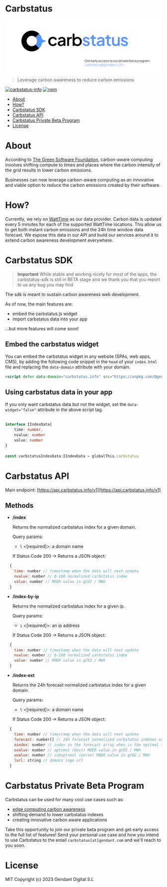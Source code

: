 # Carbstatus

![carbstatus logo](https://raw.githubusercontent.com/gendant/carbstatus-sdk/master/src/assets/cs-beta.png "Carbstatus")

> Leverage carbon awareness to reduce carbon emissions

[![carbstatus-info](https://img.shields.io/badge/carbstatus.info-view-brightgreen)](https://carbstatus.info)
[![npm](https://badgen.now.sh/npm/v/@gendant/carbstatus-sdk)](https://www.npmjs.com/package/@gendant/carbstatus-sdk)

- [About](#about)
- [How?](#how?)
- [Carbstatus SDK](#carbstatus-sdk)
- [Carbstatus API](#carbstatus-api)
- [Carbstatus Private Beta Program](#carbstatus-private-beta-program)
- [License](#license)

# About

According to [The Green Software Foundation](https://greensoftware.foundation), carbon-aware computing involves shifting compute to times and places where the carbon intensity of the grid results in lower carbon emissions. 

Businesses can now leverage carbon-aware computing as an innovative and viable option to reduce the carbon emissions created by their software.

# How?

Currently, we rely on [WattTime](https://www.watttime.org) as our data provider. 
Carbon data is updated every 5 minutes for each of the supported WattTime locations. This allow us to get both instant carbon emissions and the 24h time window data forecast.
We expose this data in our API and build our services around it to extend carbon awareness development everywhere.


# Carbstatus SDK

> **Important** While stable and working nicely for most of the apps, the carbstatus-sdk is still in BETA stage and we thank you that you report to us any bug you may find

The sdk is meant to sustain carbon awareness web development.

As of now, the main features are:

- embed the carbstatus js widget
- import carbstatus data into your app

...but more features will come soon!

## Embed the carbstatus widget 

You can embed the carbstatus widget in any website (SPAs, web apps, CMS), by adding the following code snippet in the `head` of your `index.html` file and replacing the `data-domain` attribute with your domain.

```html
<script defer data-domain="carbstatus.info" src="https://unpkg.com/@gendant/carbstatus-sdk/carbstatus.min.js"></script>

```

## Using carbstatus data in your app

 If you only want carbstatus data but not the widget, set the `data-widget="false"` attribute in the above script tag.

```ts

interface IIndexData{
    time: number,
    nvalue: number
    value: number
}

const carbstatusIndexData:IIndexData = globalThis.carbstatus


```


# Carbstatus API

Main endpoint: [https://api.carbstatus.info/v1](https://api.carbstatus.info/v1)

## Methods

- **/index**

  Returns the normalized carbstatus index for a given domain. 

  Query params:
  - `l` <[required]>: a domain name

  If Status Code 200 -> Returns a JSON object:

```js
  {
    time: number // timestamp when the data will next update
    nvalue: number // 0-100 normalized carbstatus index
    value: number // MOER value in gCO2 / MWh
  }
```

- **/index-by-ip**

  Returns the normalized carbstatus index for a given ip. 

  Query params:
  - `i` <[required]>: an ip address

  If Status Code 200 -> Returns a JSON object:

```js
  {
    time: number // timestamp when the data will next update
    nvalue: number // 0-100 normalized carbstatus index
    value: number // MOER value in gCO2 / MWh
  }
```


- **/index-ext**


  Returns the 24h forecast normalized carbstatus index for a given domain.

  Query params:
  - `l` <[required]>: a domain name


  If Status Code 200 -> Returns a JSON object:

```js
  {
    time: number // timestamp when the data will next update
    forecast: number[] // 24h forecast normalized carbstatus indexes with a 5min step
    oindex: number // index in the forecast array when is the optimal time 
    ovalue: number // optimal (best) MOER value in gCO2 / MWh
    uvalue: number // suboptimal (worse) MOER value in gCO2 / MWh
    lurl: string // domain logo url
  }
```

# Carbstatus Private Beta Program

Carbstatus can be used for many cool use cases such as:

- [edge computing carbon awareness](https://github.com/metatarz/carbstatus-cloudflare-worker-example)
- shifting demand to lower carbstatus indexes
- creating innovative carbon aware applications

Take this opportunity to join our private beta program and get early access to the full list of features! 
Send your personal use case and how you intend to use Carbstatus to the email `carbstatus[at]gendant.com` and we'll reach to you soon.

# License

MIT 
Copyright (c) 2023 Gendant Digital S.L




 










